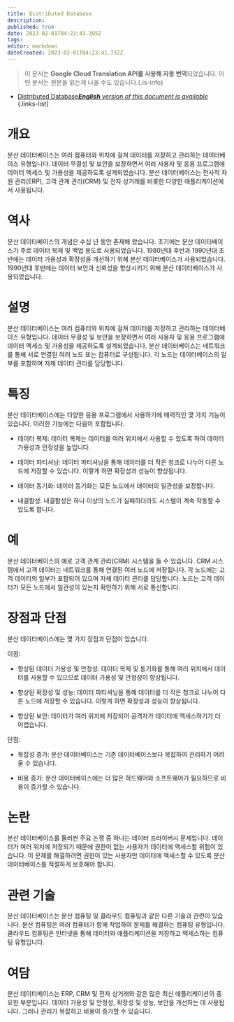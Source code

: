 ```yaml
---
title: Distributed Database
description: 
published: true
date: 2023-02-01T04:23:43.395Z
tags: 
editor: markdown
dateCreated: 2023-02-01T04:23:41.732Z
---
```


> 이 문서는 **Google Cloud Translation API를 사용해 자동 번역**되었습니다.
어떤 문서는 원문을 읽는게 나을 수도 있습니다.{.is-info}

- [Distributed Database***English** version of this document is available*](/en/Knowledge-base/Dictionary/distributed-database)
{.links-list}


# 개요
분산 데이터베이스는 여러 컴퓨터와 위치에 걸쳐 데이터를 저장하고 관리하는 데이터베이스 유형입니다. 데이터 무결성 및 보안을 보장하면서 여러 사용자 및 응용 프로그램에 데이터 액세스 및 가용성을 제공하도록 설계되었습니다. 분산 데이터베이스는 전사적 자원 관리(ERP), 고객 관계 관리(CRM) 및 전자 상거래를 비롯한 다양한 애플리케이션에서 사용됩니다.

# 역사
분산 데이터베이스의 개념은 수십 년 동안 존재해 왔습니다. 초기에는 분산 데이터베이스가 주로 데이터 복제 및 백업 용도로 사용되었습니다. 1980년대 후반과 1990년대 초반에는 데이터 가용성과 확장성을 개선하기 위해 분산 데이터베이스가 사용되었습니다. 1990년대 후반에는 데이터 보안과 신뢰성을 향상시키기 위해 분산 데이터베이스가 사용되었습니다.

# 설명
분산 데이터베이스는 여러 컴퓨터와 위치에 걸쳐 데이터를 저장하고 관리하는 데이터베이스 유형입니다. 데이터 무결성 및 보안을 보장하면서 여러 사용자 및 응용 프로그램에 데이터 액세스 및 가용성을 제공하도록 설계되었습니다. 분산 데이터베이스는 네트워크를 통해 서로 연결된 여러 노드 또는 컴퓨터로 구성됩니다. 각 노드는 데이터베이스의 일부를 포함하며 자체 데이터 관리를 담당합니다.

# 특징
분산 데이터베이스에는 다양한 응용 프로그램에서 사용하기에 매력적인 몇 가지 기능이 있습니다. 이러한 기능에는 다음이 포함됩니다.

* 데이터 복제: 데이터 복제는 데이터를 여러 위치에서 사용할 수 있도록 하여 데이터 가용성과 안정성을 높입니다.

* 데이터 파티셔닝: 데이터 파티셔닝을 통해 데이터를 더 작은 청크로 나누어 다른 노드에 저장할 수 있습니다. 이렇게 하면 확장성과 성능이 향상됩니다.

* 데이터 동기화: 데이터 동기화는 모든 노드에서 데이터의 일관성을 보장합니다.

* 내결함성: 내결함성은 하나 이상의 노드가 실패하더라도 시스템이 계속 작동할 수 있도록 합니다.

# 예
분산 데이터베이스의 예로 고객 관계 관리(CRM) 시스템을 들 수 있습니다. CRM 시스템에서 고객 데이터는 네트워크를 통해 연결된 여러 노드에 저장됩니다. 각 노드에는 고객 데이터의 일부가 포함되어 있으며 자체 데이터 관리를 담당합니다. 노드는 고객 데이터가 모든 노드에서 일관성이 있는지 확인하기 위해 서로 통신합니다.

# 장점과 단점
분산 데이터베이스에는 몇 가지 장점과 단점이 있습니다.

이점:

* 향상된 데이터 가용성 및 안정성: 데이터 복제 및 동기화를 통해 여러 위치에서 데이터를 사용할 수 있으므로 데이터 가용성 및 안정성이 향상됩니다.

* 향상된 확장성 및 성능: 데이터 파티셔닝을 통해 데이터를 더 작은 청크로 나누어 다른 노드에 저장할 수 있습니다. 이렇게 하면 확장성과 성능이 향상됩니다.

* 향상된 보안: 데이터가 여러 위치에 저장되어 공격자가 데이터에 액세스하기가 더 어렵습니다.

단점:

* 복잡성 증가: 분산 데이터베이스는 기존 데이터베이스보다 복잡하여 관리하기 어려울 수 있습니다.

* 비용 증가: 분산 데이터베이스에는 더 많은 하드웨어와 소프트웨어가 필요하므로 비용이 증가할 수 있습니다.

# 논란
분산 데이터베이스를 둘러싼 주요 논쟁 중 하나는 데이터 프라이버시 문제입니다. 데이터가 여러 위치에 저장되기 때문에 권한이 없는 사용자가 데이터에 액세스할 위험이 있습니다. 이 문제를 해결하려면 권한이 있는 사용자만 데이터에 액세스할 수 있도록 분산 데이터베이스를 적절하게 보호해야 합니다.

# 관련 기술
분산 데이터베이스는 분산 컴퓨팅 및 클라우드 컴퓨팅과 같은 다른 기술과 관련이 있습니다. 분산 컴퓨팅은 여러 컴퓨터가 함께 작업하여 문제를 해결하는 컴퓨팅 유형입니다. 클라우드 컴퓨팅은 인터넷을 통해 데이터와 애플리케이션을 저장하고 액세스하는 컴퓨팅 유형입니다.

# 여담
분산 데이터베이스는 ERP, CRM 및 전자 상거래와 같은 많은 최신 애플리케이션의 중요한 부분입니다. 데이터 가용성 및 안정성, 확장성 및 성능, 보안을 개선하는 데 사용됩니다. 그러나 관리가 복잡하고 비용이 증가할 수 있습니다.